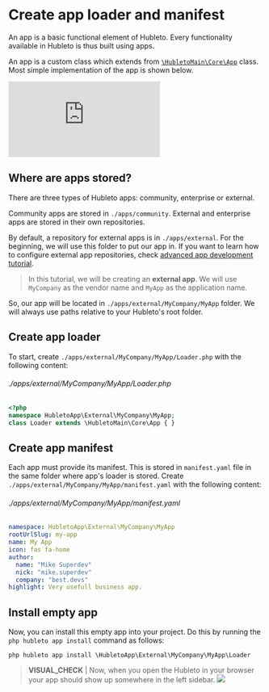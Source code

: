 # Create app loader and manifest

An app is a basic functional element of Hubleto. Every functionality available in Hubleto is thus built using apps.

An app is a custom class which extends from [`\HubletoMain\Core\App`](https://github.com/wai-blue/hubleto/blob/main/src/core/App.php) class. Most simple implementation of the app is shown below.

<div class="youtube-video">
  <iframe src="https://www.youtube.com/embed/EDwpRQBVIuY" title="YouTube video player" frameborder="0" allow="accelerometer; autoplay; clipboard-write; encrypted-media; gyroscope; picture-in-picture; web-share" referrerpolicy="strict-origin-when-cross-origin" allowfullscreen></iframe>
</div>

## Where are apps stored?

There are three types of Hubleto apps: community, enterprise or external.

Community apps are stored in `./apps/community`. External and enterprise apps are stored in their own repositories.

By default, a repository for external apps is in `./apps/external`. For the beginning, we will use this folder to put our app in. If you want to learn how to configure external app repositories, check [advanced app development tutorial](../advanced-development).

> In this tutorial, we will be creating an **external app**. We will use `MyCompany` as the vendor name and `MyApp` as the application name.

So, our app will be located in `./apps/external/MyCompany/MyApp` folder. We will always use paths relative to your Hubleto's root folder.

## Create app loader

To start, create `./apps/external/MyCompany/MyApp/Loader.php` with the following content:

###### ./apps/external/MyCompany/MyApp/Loader.php
```php
<?php
namespace HubletoApp\External\MyCompany\MyApp;
class Loader extends \HubletoMain\Core\App { }
```

## Create app manifest

Each app must provide its manifest. This is stored in `manifest.yaml` file in the same folder where app's loader is stored. Create `./apps/external/MyCompany/MyApp/manifest.yaml` with the following content:

###### ./apps/external/MyCompany/MyApp/manifest.yaml
```yaml
namespace: HubletoApp\External\MyCompany\MyApp
rootUrlSlug: my-app
name: My App
icon: fas fa-home
author:
  name: "Mike Superdev"
  nick: "mike.superdev"
  company: "best.devs"
highlight: Very usefull business app.
```

## Install empty app

Now, you can install this empty app into your project. Do this by running the `php hubleto app install` command as follows:

```
php hubleto app install \HubletoApp\External\MyCompany\MyApp\Loader
```

> **VISUAL_CHECK** | Now, when you open the Hubleto in your browser your app should show up somewhere in the left sidebar.
> <img src="{{ bookRootUrl }}/content/assets/images/my-app-in-sidebar.png" />

